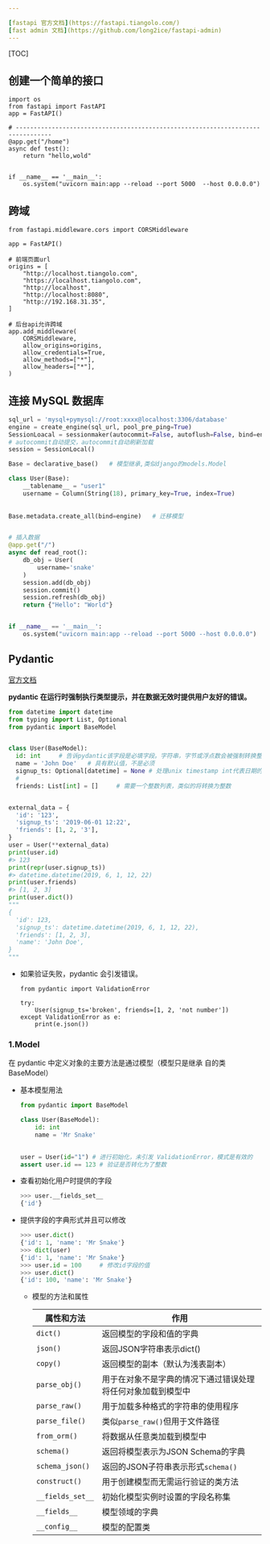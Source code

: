 ```yaml
---

[fastapi 官方文档](https://fastapi.tiangolo.com/)
[fast admin 文档](https://github.com/long2ice/fastapi-admin)
---
```


[TOC]

## 创建一个简单的接口

```
import os
from fastapi import FastAPI
app = FastAPI()

# --------------------------------------------------------------------------------
@app.get("/home")
async def test():
    return "hello,wold"


if __name__ == '__main__':
    os.system("uvicorn main:app --reload --port 5000  --host 0.0.0.0")
```

## 跨域

```
from fastapi.middleware.cors import CORSMiddleware

app = FastAPI()

# 前端页面url
origins = [
    "http://localhost.tiangolo.com",
    "https://localhost.tiangolo.com",
    "http://localhost",
    "http://localhost:8080",
    "http://192.168.31.35",
]

# 后台api允许跨域
app.add_middleware(
    CORSMiddleware,
    allow_origins=origins,
    allow_credentials=True,
    allow_methods=["*"],
    allow_headers=["*"],
)
```

## 连接 MySQL 数据库

```python
sql_url = 'mysql+pymysql://root:xxxx@localhost:3306/database'
engine = create_engine(sql_url, pool_pre_ping=True)
SessionLoacal = sessionmaker(autocommit=False, autoflush=False, bind=engine)
# autocommit自动提交，autocommit自动刷新加载
session = SessionLocal()

Base = declarative_base()	# 模型继承,类似django的models.Model

class User(Base):
    __tablename__ = "user1"
    username = Column(String(18), primary_key=True, index=True)
    
    
Base.metadata.create_all(bind=engine)	# 迁移模型


# 插入数据
@app.get("/")
async def read_root():
    db_obj = User(
        username='snake'
    )
    session.add(db_obj)
    session.commit()
    session.refresh(db_obj)
    return {"Hello": "World"}


if __name__ == '__main__':
    os.system("uvicorn main:app --reload --port 5000 --host 0.0.0.0")
```

## Pydantic

[官方文档](https://pydantic-docs.helpmanual.io/usage/models/)

**pydantic 在运行时强制执行类型提示，并在数据无效时提供用户友好的错误。**

  ```python
from datetime import datetime
from typing import List, Optional
from pydantic import BaseModel


class User(BaseModel):
    id: int		# 告诉pydantic该字段是必填字段。字符串，字节或浮点数会被强制转换整数
    name = 'John Doe'	# 具有默认值，不是必须
    signup_ts: Optional[datetime] = None # 处理unix timestamp int代表日期的字符串
    #
    friends: List[int] = []		# 需要一个整数列表，类似的将转换为整数


external_data = {
    'id': '123',
    'signup_ts': '2019-06-01 12:22',
    'friends': [1, 2, '3'],
}
user = User(**external_data)
print(user.id)
#> 123
print(repr(user.signup_ts))
#> datetime.datetime(2019, 6, 1, 12, 22)
print(user.friends)
#> [1, 2, 3]
print(user.dict())
"""
{
    'id': 123,
    'signup_ts': datetime.datetime(2019, 6, 1, 12, 22),
    'friends': [1, 2, 3],
    'name': 'John Doe',
}
"""
  ```

* 如果验证失败，pydantic 会引发错误。

  ```
  from pydantic import ValidationError
  
  try:
      User(signup_ts='broken', friends=[1, 2, 'not number'])
  except ValidationError as e:
      print(e.json())
  ```

### 1.Model

在 pydantic 中定义对象的主要方法是通过模型（模型只是继承 自的类 BaseModel）

* 基本模型用法

  ```python
  from pydantic import BaseModel
  
  class User(BaseModel):
      id: int
      name = 'Mr Snake'
  
      
  user = User(id="1") # 进行初始化，未引发 ValidationError，模式是有效的
  assert user.id == 123	# 验证是否转化为了整数
  ```

* 查看初始化用户时提供的字段

  ```python
  >>> user.__fields_set__
  {'id'}
  ```

* 提供字段的字典形式并且可以修改

  ```python
  >>> user.dict()
  {'id': 1, 'name': 'Mr Snake'}
  >>> dict(user)
  {'id': 1, 'name': 'Mr Snake'}
  >>> user.id = 100		# 修改id字段的值
  >>> user.dict()
  {'id': 100, 'name': 'Mr Snake'}
  ```

  * 模型的方法和属性

    | 属性和方法       | 作用                                                         |
    | ---------------- | ------------------------------------------------------------ |
    | `dict()`         | 返回模型的字段和值的字典                                     |
    | `json()`         | 返回JSON字符串表示dict()                                     |
    | `copy()`         | 返回模型的副本（默认为浅表副本）                             |
    | `parse_obj()`    | 用于在对象不是字典的情况下通过错误处理将任何对象加载到模型中 |
    | `parse_raw()`    | 用于加载多种格式的字符串的使用程序                           |
    | `parse_file()`   | 类似`parse_raw()`但用于文件路径                              |
    | `from_orm()`     | 将数据从任意类加载到模型中                                   |
    | `schema()`       | 返回将模型表示为JSON Schema的字典                            |
    | `schema_json()`  | 返回的JSON子符串表示形式`schema()`                           |
    | `construct()`    | 用于创建模型而无需运行验证的类方法                           |
    | `__fields_set__` | 初始化模型实例时设置的字段名称集                             |
    | `__fields__`     | 模型领域的字典                                               |
    | `__config__`     | 模型的配置类                                                 |

    